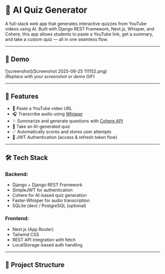 # 🧠 AI Quiz Generator

A full-stack web app that generates interactive quizzes from YouTube videos using AI. Built with Django REST Framework, Next.js, Whisper, and Cohere, this app allows students to paste a YouTube link, get a summary, and take a custom quiz — all in one seamless flow.

---

## 📸 Demo

![screenshot](Screenshot 2025-06-25 111152.png)  
*(Replace with your screenshot or demo GIF)*

---

## 🚀 Features

- 🎯 Paste a YouTube video URL
- 🎧 Transcribe audio using [Whisper](https://github.com/openai/whisper)
- ✨ Summarize and generate questions with [Cohere API](https://cohere.ai/)
- 🧪 Take an AI-generated quiz
- ✅ Automatically scores and stores user attempts
- 🔐 JWT Authentication (access & refresh token flow)

---

## 🛠️ Tech Stack

### Backend:
- Django + Django REST Framework
- SimpleJWT for authentication
- Cohere for AI-based quiz generation
- Faster-Whisper for audio transcription
- SQLite (dev) / PostgreSQL (optional)

### Frontend:
- Next.js (App Router)
- Tailwind CSS
- REST API integration with fetch
- LocalStorage-based auth handling

---

## 📂 Project Structure

